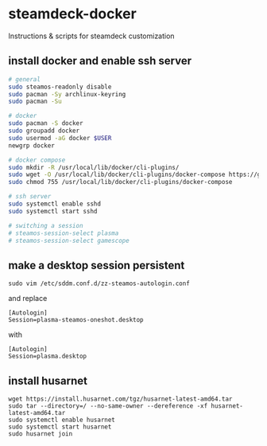 # steamdeck-docker

Instructions &amp; scripts for steamdeck customization

## install docker and enable ssh server

```bash
# general 
sudo steamos-readonly disable
sudo pacman -Sy archlinux-keyring
sudo pacman -Su

# docker
sudo pacman -S docker
sudo groupadd docker
sudo usermod -aG docker $USER
newgrp docker

# docker compose
sudo mkdir -R /usr/local/lib/docker/cli-plugins/
sudo wget -O /usr/local/lib/docker/cli-plugins/docker-compose https://github.com/docker/compose/releases/download/v2.14.1/docker-compose-linux-x86_64
sudo chmod 755 /usr/local/lib/docker/cli-plugins/docker-compose

# ssh server
sudo systemctl enable sshd
sudo systemctl start sshd

# switching a session
# steamos-session-select plasma
# steamos-session-select gamescope
```

## make a desktop session persistent

```
sudo vim /etc/sddm.conf.d/zz-steamos-autologin.conf 
```

and replace

```
[Autologin]
Session=plasma-steamos-oneshot.desktop
```

with

```
[Autologin]
Session=plasma.desktop
```

## install husarnet

```
wget https://install.husarnet.com/tgz/husarnet-latest-amd64.tar
sudo tar --directory=/ --no-same-owner --dereference -xf husarnet-latest-amd64.tar
sudo systemctl enable husarnet
sudo systemctl start husarnet
sudo husarnet join 
```